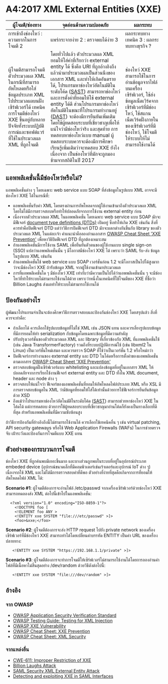 # A4:2017 XML External Entities (XXE)

| ผู้โจมตี/ช่องทาง | จุดอ่อนด้านความปลอดภัย           | ผลกระทบ               |
| -- | -- | -- |
| การเข้าถึงช่องโหว่ : ความยากในการโจมตี 2 | แพร่กระจายง่าย 2 : ตรวจพบได้ง่าย 3 | ผลกระทบทางเทคนิค 3 : ผลกระทบทางธุรกิจ ? |
| ผู้โจมตีสามารถโจมตีตัวประมวลผล XML ในกรณีที่สามารถอัพโหลดหรือใส่ข้อมูลประเภท XML ไปประมวลผลบนฝั่งเซิร์ฟเวอร์ได้ เทคนิคการโจมตีช่องโหว่ XXE ขึ้นอยู่กับหลายปัจจัยทั้งระบบปฏิบัติการณ์และซอฟต์แวร์ที่ใช้ในประมวลผล XML ที่ถูกโจมตี | โดยทั่วไปแล้ว ตัวประมวลผล XML ยอมให้ใส่ค่าที่เรียกว่า external entity ได้ ซึ่งคือ URI ที่ถูกอ้างอิงถึงแล้วนำมาประมวลผลเป็นส่วนนึงของเอกสาร XML และทำให้เกิดอันตรายได้, โปรแกรมหาช่องโหว่อัตโนมัติในระดับโค้ด ([SAST](https://www.owasp.org/index.php/Source_Code_Analysis_Tools)) สามารถหาช่องโหว่และการตั้งค่าที่ยอมให้ใช้ external entity ได้ดี ส่วนโปรแกรมหาช่องโหว่อัตโนมัติในขณะที่โปรแกรมทำงานอยู่ ([DAST](https://www.owasp.org/index.php/Category:Vulnerability_Scanning_Tools)) จะต้องมีการยืนยันเพิ่มเติมโดยใช้ผู้ทดสอบระบบที่เชี่ยวชาญเพื่อให้แน่ใจว่ามีช่องโหว่จริง และสุดท้าย การทดสอบหาช่องโหว่แบบ manual ผู้ทดสอบระบบควรจะต้องมีการศึกษาเรียนรู้เพิ่มเติมว่าจะทดสอบ XXE ยังไง เนื่องจาก เป็นช่องโหว่ที่มักจะถูกมองข้ามจากสถิติในปี 2017 | ช่องโหว่ XXE สามารถใช้ในการอ่านข้อมูลจากไฟล์บนเครื่องเซิร์ฟเวอร์, ใช้ส่งข้อมูลเน็ตเวิร์คจากเซิร์ฟเวอร์ที่มีช่องโหว่, ใช้สแกนเน็ตเวิร์คฝั่งภายในของเซิร์ฟเวอร์ที่มีช่องโหว่, ใช้โจมตีให้ระบบให้ไม่สามารถใช้งานได้ |

## แอพพลิเคชั่นนี้มีช่องโหว่หรือไม่?

แอพพลิเคชั่นต่าง ๆ โดยเฉพาะ web service แบบ SOAP ที่ส่งข้อมูลในรูปแบบ XML อาจจะมีช่องโหว่ XXE ได้ในกรณีที่:

* แอพพลิเคชั่นรับค่า XML โดยตรงผ่านการอัพโหลดจากผู้ใช้งานเข้ามาถึงตัวประมวลผล XML โดยไม่ได้มีการตรวจสอบหรือทำให้ปลอดภัยจากการใช้งาน external entity ก่อน
* เนื่องจากตัวประมวลผล XML ในแอพพลิเคชั่น โดยเฉพาะ web service แบบ SOAP มักจะมีฟีเจอร์ [document type definitions (DTDs)](https://en.wikipedia.org/wiki/Document_type_definition) เปิดอยู่ ซึ่งทำให้เกิด XXE เช่นกัน สิ่งที่ควรทำคือปิดฟีเจอร์ DTD แต่ว่าวิธีการปิดฟีเจอร์ DTD มักจะแตกต่างกันขึ้นกับ library ของตัวประมวลผล XML ในแต่ละเจ้า คำแนะนำคือลองอ่านเอกสาร [OWASP Cheat Sheet 'XXE Prevention'](https://www.owasp.org/index.php/XML_External_Entity_(XXE)_Prevention_Cheat_Sheet) เพื่อหาวิธีปิดฟีเจอร์ DTD ที่ถูกต้องเหมาะสม 
* ถ้าแอพพลิเคชั่นมีการใช้งาน SAML เพื่อยืนยันตัวตนของผู้ใช้งานแบบ single sign-on (SSO) แปลว่าแอพพลิเคชั่นนั้น ๆ มีโอกาสมีช่องโหว่ XXE ได้ เพราะว่า SAML รับ-ส่ง ข้อมูลในรูปแบบ XML เช่นกัน
* ถ้าแอพพลิเคชั่นใช้ web service แบบ SOAP เวอร์ชั่นก่อน 1.2 จะมีโอกาสเป็นไปได้สูงมาก ว่าจะมีช่องโหว่ XXE ถ้ารับข้อมูล XML จากผู้ใช้งานเข้ามาประมวลผล
* การที่แอพพลิเคชั่นใด ๆ มีช่องโหว่ XXE เท่ากับว่ามีความเป็นไปได้ว่าแอพพลิเคชั่นนั้น ๆ จะมีช่องโหว่ที่ทำให้ระบบไม่สามารถใช้งานได้ด้วย เพราะว่าหนึ่งในเทคนิคที่ใช้โจมตีของ XXE ที่ชื่อว่า Billion Laughs ส่งผลทำให้ระบบไม่สามารถใช้งานได้

## ป้องกันอย่างไร

ผู้พัฒนาโปรแกรมจำเป็นจะต้องศึกษาวิธีการตรวจสอบและป้องกันช่องโหว่ XXE โดยสรุปแล้ว สิ่งที่ควรจะทำคือ:

* ถ้าเลือกได้ ควรเลือกใช้รูปแบบข้อมูลที่ไม่ใช่ XML เช่น JSON แทน และควรเลี่ยงรูปแบบข้อมูลที่มีการยอมให้ทำ serialization กับข้อมูลโดยเฉพาะข้อมูลที่มีความสำคัญ
* ปรับปรุงเวอร์ชั่นของตัวประมวลผล XML และ library ที่เกี่ยวข้องกับ XML ที่แอพพลิเคชั่นใช้ (เช่น Java TransformerFactory) รวมถึงที่ระบบปฏิบัติการณ์ใช้ (เช่น libxml2 ใน Linux) เป็นเวอร์ชั่นใหม่เสมอ และควรตรวจ SOAP ที่ใช้ว่าเป็นเวอร์ชั่น 1.2 หรือใหม่กว่า
* ปิดฟีเจอร์การทำงานของ external entity และ DTD ในโค้ดหรือการตั้งค่าของแอพพลิเคชั่น ตามเอกสาร [OWASP Cheat Sheet 'XXE Prevention'](https://www.owasp.org/index.php/XML_External_Entity_(XXE)_Prevention_Cheat_Sheet)
* ตรวจสอบข้อมูลฝั่งเซิร์ฟเวอร์แบบ whitelisting และแปลงข้อมูลที่อยู่ในเอกสาร XML ให้ปลอดภัยจากการเรียกใช้งานฟีเจอร์ external entity และ DTD ทั้งใน XML document, header และ node ต่าง ๆ
* ตรวจสอบให้แน่ใจว่า ฟีเจอร์ของแอพพลิเคชั่นที่ยอมให้อัพโหลดไฟล์ประเภท XML หรือ XSL มีการตรวจสอบข้อมูลใน XML ว่ามีข้อมูลที่ยอมให้ใส่ได้เท่านั้นด้วยการใช้ฟีเจอร์การยืนยันข้อมูลด้วย XSD 
* ถึงแม้ว่าโปรแกรมหาช่องโหว่อัตโนมัติในระดับโค้ด ([SAST](https://www.owasp.org/index.php/Source_Code_Analysis_Tools)) สามารถช่วยหาช่องโหว่ XXE ในโค้ดได้ แต่การทดสอบ ด้วยการใช้ผู้ทดสอบระบบที่เชี่ยวชาญมาอ่านโค้ดก็ยังคงเป็นทางเลือกที่ดีที่สุด สำหรับแอพพลิเคชั่นที่มีความซับซ้อนสูง

ถ้าวิธีการป้องกันที่อ้างอิงถึงนี้ไม่สามารถใช้งานได้ ควรเลือกใช้เทคนิคอื่น ๆ เช่น virtual patching, API security gateways หรือใช้ Web Application Firewalls (WAFs) ในการช่วยตรวจจับ เฝ้าระวังและป้องกันการโจมตีแบบ XXE แทน

## ตัวอย่างของกระบวนการโจมตี

ช่องโหว่ XXE ที่ถูกค้นพบมีเยอะขึ้นมาก และบางส่วนถูกพบในระบบที่อยู่ในอุปกรณ์ประเภท embeded device (อุปกรณ์ขนาดเล็กที่มีคอมพิวเตอร์เช่นเร้าเตอร์และอุปกรณ์ IoT ต่าง ๆ) เนื่องจากใช้ XML และไม่ได้มีการตรวจสอบค่าที่ดีพอ ตัวอย่างที่ง่ายที่สุดคือเกิดจากการที่ยอมให้อัพโหลดไฟล์ XML ได้:

**Scenario #1**: ผู้โจมตีต้องการจะอ่านไฟล์ /etc/passwd จากเครื่องเซิร์ฟเวอร์ด้วยช่องโหว่ XXE สามารถทดลองส่ง XML ต่อไปนี้เข้าไปในแอพพลิเคชั่น:

```
  <?xml version="1.0" encoding="ISO-8859-1"?>
    <!DOCTYPE foo [
    <!ELEMENT foo ANY >
    <!ENTITY xxe SYSTEM "file:///etc/passwd" >]>
    <foo>&xxe;</foo>
```

**Scenario #2**: ผู้โจมตีต้องการจะส่ง HTTP request ไปยัง private network ของเครื่องเซิร์ฟเวอร์ที่มีช่องโหว่ XXE สามารถทำได้โดยเปลี่ยนค่าบรรทัด ENTITY เป็นค่า URL ของเครื่องปลายทาง:
```
   <!ENTITY xxe SYSTEM "https://192.168.1.1/private" >]>
```

**Scenario #3**: ผู้โจมตีต้องการจะทำการโจมตีให้เซิร์ฟเวอร์ไม่สามารถใช้งานได้โดยการลองอ่านค่าไฟล์ที่มีเนื้อหาไม่สิ้นสุดอย่าง /dev/random ด้วยวิธีดังต่อไปนี้:

```
   <!ENTITY xxe SYSTEM "file:///dev/random" >]>
```

## อ้างอิง

### จาก OWASP

* [OWASP Application Security Verification Standard](https://www.owasp.org/index.php/Category:OWASP_Application_Security_Verification_Standard_Project#tab=Home)
* [OWASP Testing Guide: Testing for XML Injection](https://www.owasp.org/index.php/Testing_for_XML_Injection_(OTG-INPVAL-008))
* [OWASP XXE Vulnerability](https://www.owasp.org/index.php/XML_External_Entity_(XXE)_Processing)
* [OWASP Cheat Sheet: XXE Prevention](https://www.owasp.org/index.php/XML_External_Entity_(XXE)_Prevention_Cheat_Sheet)
* [OWASP Cheat Sheet: XML Security](https://www.owasp.org/index.php/XML_Security_Cheat_Sheet)

### จากแหล่งอื่น

* [CWE-611: Improper Restriction of XXE](https://cwe.mitre.org/data/definitions/611.html)
* [Billion Laughs Attack](https://en.wikipedia.org/wiki/Billion_laughs_attack)
* [SAML Security XML External Entity Attack](https://secretsofappsecurity.blogspot.tw/2017/01/saml-security-xml-external-entity-attack.html)
* [Detecting and exploiting XXE in SAML Interfaces](https://web-in-security.blogspot.tw/2014/11/detecting-and-exploiting-xxe-in-saml.html)
